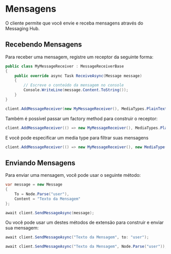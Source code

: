 # Mensagens

O cliente permite que você envie e receba mensagens através do Messaging Hub.

## Recebendo Mensagens

Para receber uma mensagem, registre um receptor da seguinte forma:

```C# 
public class MyMessageReceiver : MessageReceiverBase
{
    public override async Task ReceiveAsync(Message message)
    {
        // Escreve o conteúdo da mensagem no console
        Console.WriteLine(message.Content.ToString());
    }
}

client.AddMessageReceiver(new MyMessageReceiver(), MediaTypes.PlainText);
```

Também é possível passar um factory method para construir o receptor:

```C# 
client.AddMessageReceiver(() => new MyMessageReceiver(), MediaTypes.PlainText);
```

E você pode especificar um media type para filtrar suas mensagens

```C# 
client.AddMessageReceiver(() => new MyMessageReceiver(), new MediaType(MediaType.DiscreteTypes.Application, MediaType.SubTypes.JSON));
```

## Enviando Mensagens

Para enviar uma mensagem, você pode usar o seguinte método:

```C# 
var message = new Message
{
    To = Node.Parse("user"),
    Content = "Texto da Mensagem"
};

await client.SendMessageAsync(message);
```

Ou você pode usar um destes métodos de extensão para construir e enviar sua mensagem:

```C# 
await client.SendMessageAsync("Texto da Mensagem", to: "user");

await client.SendMessageAsync("Texto da Mensagem", Node.Parse("user"));
```